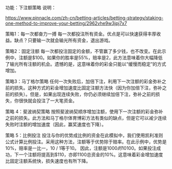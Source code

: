 功能：下注额策略
说明：

https://www.pinnacle.com/zh-cn/betting-articles/betting-strategy/staking-one-method-to-improve-your-betting/2962vhe9w3jpj7x7

策略1：每一次都奋力一搏
每一次都投注所有资金。优点是可以快速获得丰厚收益。缺点？只要输一次就会输光所有资金，退出游戏。

策略2：固定注额
每一次都投注固定的金额，不管赢了多少钱，也不改变。在此示例中，注额是$100。如果你的胜率是55%，赔率是2，此方法意味着你大幅降低了输光所有注额的机会。遗憾的是，这意味着你的彩金只能以“缓慢而稳定”的方式增加。

策略3：马丁格尔策略
任何一次失败后，加倍下注，利用下一次注额的彩金弥补之前的损失。这种方式的彩金增加速度比固定注额方法快（因为你加倍下注，弥补之前的损失）。但是，如果出现连续失败，你仍必须继续加倍下注，弥补之前的损失，你很快就会投注了一大笔资金。

策略 4：斐波纳契策略
按照斐波纳契顺序增加注额，使用下一次注额的彩金弥补之前的损失。此方法和马丁格尔体育博彩方法有类似的缺点，但是它可以减少连续失败时注额的增加速度（因此，赢奖速度也下降）。

策略 5：比例投注
投注与你的优势成比例的资金在此模拟中，我们使用凯利准则公式计算比例投注。采用这种方法，注额等于优势除于赔率。在此示例中，优势是10%，赔率是一比一，10 / 1等于10。
因此，注额是$1000的10%：$100。如果投注成功，下一个注额将提高到$110，亦即1100总资金的10%。这意味着彩金增加速度比固定注额系统快，损失速度也有所下降。
